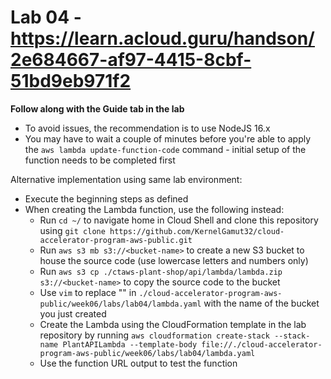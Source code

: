 # Lab 04 - https://learn.acloud.guru/handson/2e684667-af97-4415-8cbf-51bd9eb971f2

**Follow along with the Guide tab in the lab**

* To avoid issues, the recommendation is to use NodeJS 16.x
* You may have to wait a couple of minutes before you're able to apply the `aws lambda update-function-code` command - initial setup of the function needs to be completed first

Alternative implementation using same lab environment:

* Execute the beginning steps as defined
* When creating the Lambda function, use the following instead:
    - Run `cd ~/` to navigate home in Cloud Shell and clone this repository using `git clone https://github.com/KernelGamut32/cloud-accelerator-program-aws-public.git`
    - Run `aws s3 mb s3://<bucket-name>` to create a new S3 bucket to house the source code (use lowercase letters and numbers only)
    - Run `aws s3 cp ./ctaws-plant-shop/api/lambda/lambda.zip s3://<bucket-name>` to copy the source code to the bucket
    - Use `vim` to replace "<bucket-name>" in `./cloud-accelerator-program-aws-public/week06/labs/lab04/lambda.yaml` with the name of the bucket you just created
    - Create the Lambda using the CloudFormation template in the lab repository by running `aws cloudformation create-stack --stack-name PlantAPILambda --template-body file://./cloud-accelerator-program-aws-public/week06/labs/lab04/lambda.yaml`
    - Use the function URL output to test the function
